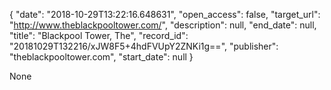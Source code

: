 {
  "date": "2018-10-29T13:22:16.648631", 
  "open_access": false, 
  "target_url": "http://www.theblackpooltower.com/", 
  "description": null, 
  "end_date": null, 
  "title": "Blackpool Tower, The", 
  "record_id": "20181029T132216/xJW8F5+4hdFVUpY2ZNKi1g==", 
  "publisher": "theblackpooltower.com", 
  "start_date": null
}

None